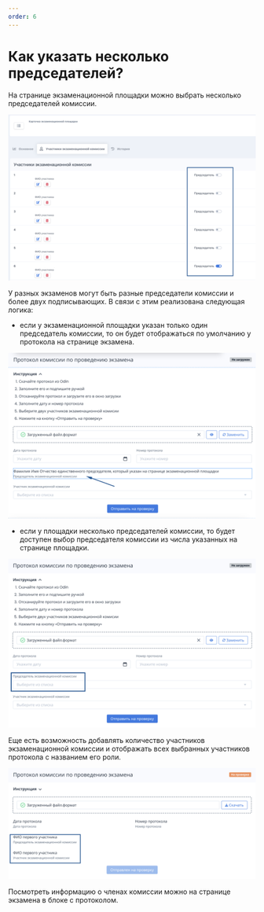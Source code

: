 ```yaml
---
order: 6
---
```


# Как указать несколько председателей?

На странице экзаменационной площадки можно выбрать несколько председателей комиссии.

![](<../.gitbook/assets/image (60).png>)

У разных экзаменов могут быть разные председатели комиссии и более двух подписывающих. В связи с этим реализована следующая логика:

* если у экзаменационной площадки указан только один председатель комиссии, то он будет отображаться по умолчанию у протокола на странице экзамена.

![](<../.gitbook/assets/image (62).png>)

* если у площадки несколько председателей комиссии, то будет доступен выбор председателя комиссии из числа указанных на странице площадки.

![](<../.gitbook/assets/image (63).png>)

Еще есть возможность добавлять количество участников экзаменационной комиссии и отображать всех выбранных участников протокола с названием его роли.

![](<../.gitbook/assets/image (64).png>)

Посмотреть информацию о членах комиссии можно на странице экзамена в блоке с протоколом.
